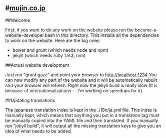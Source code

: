 #[mujin.co.jp](http://mujin.co.jp)
----

##Welcome

First, if you want to do any work on the website please run the become-a-website-developer.bash in this directory.
This installs all the dependencies to work on the website. Here are the big ones:
- bower and grunt (which needs node and npm)
- jekyll (which needs ruby 1.9.3, rvm)

##Actual website development

Just run "grunt gaze" and point your browser to [http://localhost:1234](http://localhost:1234)
You can now modify any part of the website and it will be automatically rebuilt and your browser will refresh.
Right now the jekyll build is really slow (It is because of internationalizations -- I'm working on speedups for it).

##Updating translations

The japanese translation index is kept in the _i18n/ja.yml file. This index is manually kept, which means that anything you put in a translation tag must be manually copied into the YAML file and then translated. If you manually run "jekyll build", it will output all the missing translation keys to give you an idea of what needs to be added.
